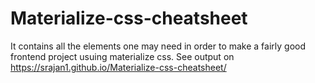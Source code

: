 # Materialize-css-cheatsheet
It contains all the elements one may need in order to make a fairly good frontend project usuing materialize css.
See output on https://srajan1.github.io/Materialize-css-cheatsheet/
